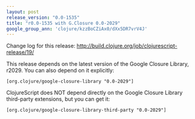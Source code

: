 ```yaml
---
layout: post
release_version: "0.0-1535"
title: "r0.0-1535 with G.Closure 0.0-2029"
google_group_ann: 'clojure/kzzBoCZiAx0/dXx5DR7vrV4J'
---
```


Change log for this release:
http://build.clojure.org/job/clojurescript-release/19/

This release depends on the latest version of the Google Closure Library, r2029. You can also depend on it explicitly:

    [org.clojure/google-closure-library "0.0-2029"]

ClojureScript does NOT depend directly on the Google Closure Library third-party extensions, but you can get it:

    [org.clojure/google-closure-library-third-party "0.0-2029"]
